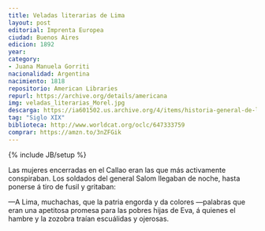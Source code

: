 ```yaml
---
title: Veladas literarias de Lima
layout: post
editorial: Imprenta Europea
ciudad: Buenos Aires
edicion: 1892
year: 
category:
- Juana Manuela Gorriti
nacionalidad: Argentina
nacimiento: 1818
repositorio: American Libraries
repurl: https://archive.org/details/americana
img: veladas_literarias_Morel.jpg
descarga: https://ia601502.us.archive.org/4/items/historia-general-de-las-cosas-de-nueva-espana/Historia%20general%20de%20las%20cosas%20de%20Nueva%20Espa%C3%B1a.pdf
tag: "Siglo XIX"
biblioteca: http://www.worldcat.org/oclc/647333759
comprar: https://amzn.to/3nZFGik
---
```

{% include JB/setup %}

Las mujeres encerradas en el Callao eran las que más activamente conspiraban. Los soldados del general Salom llegaban de noche, hasta ponerse á tiro de fusil y gritaban:

—A Lima, muchachas, que la patria engorda y da colores —palabras que eran una apetitosa promesa para las pobres hijas de Eva, á quienes el hambre y la zozobra traían escuálidas y ojerosas.
